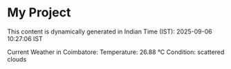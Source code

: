 # My Project

This content is dynamically generated in Indian Time (IST): 2025-09-06 10:27:06 IST


Current Weather in Coimbatore:
Temperature: 26.88 °C
Condition: scattered clouds
